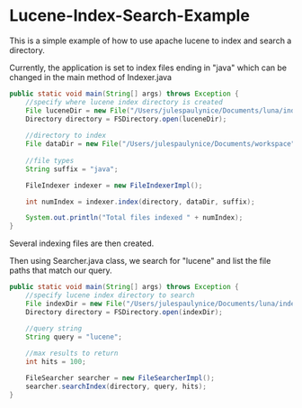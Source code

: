 Lucene-Index-Search-Example
===========================

This is a simple example of how to use apache lucene to index and search a directory.

Currently, the application is set to index files ending in "java" which can be changed in the main method of Indexer.java
```java
public static void main(String[] args) throws Exception {
	//specify where lucene index directory is created
	File luceneDir = new File("/Users/julespaulynice/Documents/luna/index");
	Directory directory = FSDirectory.open(luceneDir);
	
	//directory to index
	File dataDir = new File("/Users/julespaulynice/Documents/workspace");
	
	//file types
	String suffix = "java";

	FileIndexer indexer = new FileIndexerImpl();

	int numIndex = indexer.index(directory, dataDir, suffix);

	System.out.println("Total files indexed " + numIndex);
}
```

Several indexing files are then created.  

Then using Searcher.java class, we search for "lucene" and list the file paths that match our query.

```java
public static void main(String[] args) throws Exception {
	//specify lucene index directory to search
	File indexDir = new File("/Users/julespaulynice/Documents/luna/index");
	Directory directory = FSDirectory.open(indexDir);

	//query string
	String query = "lucene";
	
	//max results to return
	int hits = 100;

	FileSearcher searcher = new FileSearcherImpl();
	searcher.searchIndex(directory, query, hits);
}
```

